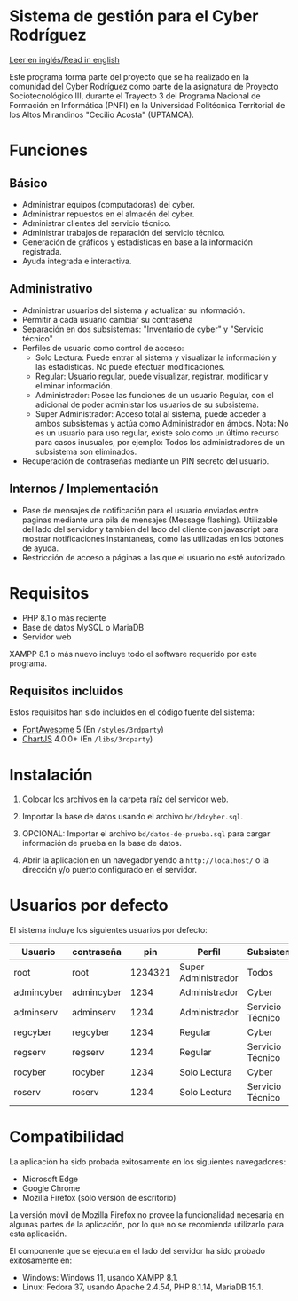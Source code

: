 # Sistema de gestión para el Cyber Rodríguez

[Leer en inglés/Read in english](README.en.md)

Este programa forma parte del proyecto que se ha realizado en la comunidad del Cyber Rodríguez como parte de la asignatura de Proyecto Sociotecnológico III, durante el Trayecto 3 del Programa Nacional de Formación en Informática (PNFI) en la Universidad Politécnica Territorial de los Altos Mirandinos "Cecilio Acosta" (UPTAMCA).

# Funciones

## Básico

* Administrar equipos (computadoras) del cyber.
* Administrar repuestos en el almacén del cyber.
* Administrar clientes del servicio técnico.
* Administrar trabajos de reparación del servicio técnico.
* Generación de gráficos y estadísticas en base a la información registrada.
* Ayuda integrada e interactiva.

## Administrativo

* Administrar usuarios del sistema y actualizar su información.
* Permitir a cada usuario cambiar su contraseña
* Separación en dos subsistemas: "Inventario de cyber" y "Servicio técnico"
* Perfiles de usuario como control de acceso:
    * Solo Lectura: Puede entrar al sistema y visualizar la información y las
    estadísticas. No puede efectuar modificaciones.
    * Regular: Usuario regular, puede visualizar, registrar, modificar y eliminar información.
    * Administrador: Posee las funciones de un usuario Regular, con el
    adicional de poder administar los usuarios de su subsistema.
    * Super Administrador: Acceso total al sistema, puede acceder a ambos
    subsistemas y actúa como Administrador en ámbos. Nota: No es un usuario para uso regular, existe solo como un último recurso para casos inusuales, por ejemplo: Todos los administradores de un subsistema son eliminados.
* Recuperación de contraseñas mediante un PIN secreto del usuario.

## Internos / Implementación

* Pase de mensajes de notificación para el usuario enviados entre paginas
mediante una pila de mensajes (Message flashing). Utilizable del lado del servidor y también del lado del cliente con javascript para mostrar
notificaciones instantaneas, como las utilizadas en los botones de ayuda.
* Restricción de acceso a páginas a las que el usuario no esté autorizado.

# Requisitos

* PHP 8.1 o más reciente
* Base de datos MySQL o MariaDB
* Servidor web

XAMPP 8.1 o más nuevo incluye todo el software requerido por este programa.

## Requisitos incluidos

Estos requisitos han sido incluidos en el código fuente del sistema:

* [FontAwesome](https://fontawesome.com/) 5 (En `/styles/3rdparty`)
* [ChartJS](https://www.chartjs.org/) 4.0.0+ (En `/libs/3rdparty`)

# Instalación

1. Colocar los archivos en la carpeta raíz del servidor web.

2. Importar la base de datos usando el archivo `bd/bdcyber.sql`.

3. OPCIONAL: Importar el archivo `bd/datos-de-prueba.sql` para cargar información de prueba en la base de datos.

4. Abrir la aplicación en un navegador yendo a `http://localhost/` o la dirección y/o puerto configurado en el servidor.

# Usuarios por defecto

El sistema incluye los siguientes usuarios por defecto:

| Usuario    | contraseña | pin     | Perfil              | Subsistema       |
|------------|------------|---------|---------------------|------------------|
| root       | root       | 1234321 | Super Administrador | Todos            |
| admincyber | admincyber | 1234    | Administrador       | Cyber            |
| adminserv  | adminserv  | 1234    | Administrador       | Servicio Técnico |
| regcyber   | regcyber   | 1234    | Regular             | Cyber            |
| regserv    | regserv    | 1234    | Regular             | Servicio Técnico |
| rocyber    | rocyber    | 1234    | Solo Lectura        | Cyber            |
| roserv     | roserv     | 1234    | Solo Lectura        | Servicio Técnico |


# Compatibilidad

La aplicación ha sido probada exitosamente en los siguientes navegadores:

* Microsoft Edge
* Google Chrome
* Mozilla Firefox (sólo versión de escritorio)

La versión móvil de Mozilla Firefox no provee la funcionalidad necesaria en algunas partes de la aplicación, por lo que no se recomienda utilizarlo para esta aplicación.

El componente que se ejecuta en el lado del servidor ha sido probado exitosamente en:

* Windows: Windows 11, usando XAMPP 8.1.
* Linux: Fedora 37, usando Apache 2.4.54, PHP 8.1.14, MariaDB 15.1.
